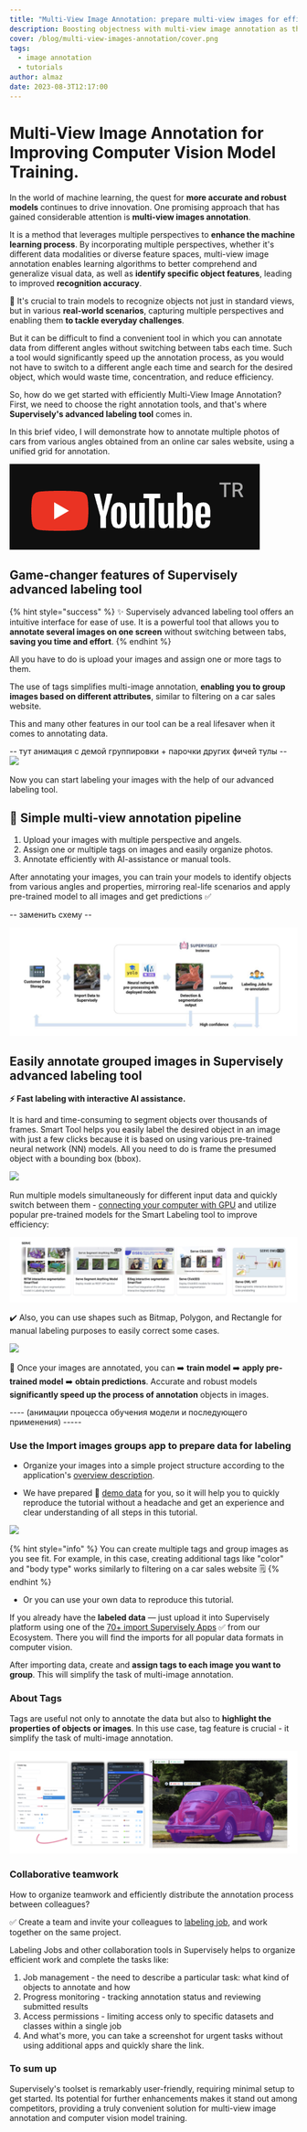 ```yaml
---
title: "Multi-View Image Annotation: prepare multi-view images for efficient model training"
description: Boosting objectness with multi-view image annotation as the method for improving computer vision model trainig.
cover: /blog/multi-view-images-annotation/cover.png
tags:
  - image annotation
  - tutorials
author: almaz
date: 2023-08-3T12:17:00
---
```


# Multi-View Image Annotation for Improving Computer Vision Model Training.

In the world of machine learning, the quest for **more accurate and robust models** continues to drive innovation. One promising approach that has gained considerable attention is **multi-view images annotation**.

It is a method that leverages multiple perspectives to **enhance the machine learning process**. By incorporating multiple perspectives, whether it's different data modalities or diverse feature spaces, multi-view image annotation enables learning algorithms to better comprehend and generalize visual data, as well as **identify specific object features**, leading to improved **recognition accuracy**.

🚀 It's crucial to train models to recognize objects not just in standard views, but in various **real-world scenarios**, capturing multiple perspectives and enabling them **to tackle everyday challenges**.

But it can be difficult to find a convenient tool in which you can annotate data from different angles without switching between tabs each time. Such a tool would significantly speed up the annotation process, as you would not have to switch to a different angle each time and search for the desired object, which would waste time, concentration, and reduce efficiency.

So, how do we get started with efficiently Multi-View Image Annotation? First, we need to choose the right annotation tools, and that's where **Supervisely's advanced labeling tool** comes in. 

In this brief video, I will demonstrate how to annotate multiple photos of cars from various angles obtained from an online car sales website, using a unified grid for annotation.

![](yt.png)

## Game-changer features of Supervisely advanced labeling tool

{% hint style="success" %} 
✨ Supervisely advanced labeling tool offers an intuitive interface for ease of use.
It is a powerful tool that allows you to **annotate several images on one screen** without switching between tabs, **saving you time and effort**.
{% endhint %}

All you have to do is upload your images and assign one or more tags to them.

The use of tags simplifies multi-image annotation, **enabling you to group images based on different attributes**, similar to filtering on a car sales website. 

This and many other features in our tool can be a real lifesaver when it comes to annotating data.


-- тут анимация с демой группировки + парочки других фичей тулы --
![](adv_lbl_tool.gif)


Now you can start labeling your images with the help of our advanced labeling tool.


## 🌟 Simple multi-view annotation pipeline

1. Upload your images with multiple perspective and angels.
2. Assign one or multiple tags on images and easily organize photos.
3. Annotate efficiently with AI-assistance or manual tools.

After annotating your images, you can train your models to identify objects from various angles and properties, mirroring real-life scenarios and apply pre-trained model to all images and get predictions ✅

-- заменить схему --

![](schema.png)


## Easily annotate grouped images in Supervisely advanced labeling tool

**⚡ Fast labeling with interactive AI assistance.**

It is hard and time-consuming to segment objects over thousands of frames. Smart Tool helps you easily label the desired object in an image with just a few clicks because it is based on using various pre-trained neural network (NN) models. All you need to do is frame the presumed object with a bounding box (bbox).

![](./ai.gif)

Run multiple models simultaneously for different input data and quickly switch between them - [connecting your computer with GPU](https://youtu.be/aO7Zc4kTrVg) and utilize popular pre-trained models for the Smart Labeling tool to improve efficiency:

![](models.png)

✔️ Also, you can use shapes such as Bitmap, Polygon, and Rectangle for manual labeling purposes to easily correct some cases.

![](./manual.gif)

🤖 Once your images are annotated, you can ➡️ **train model** ➡️ **apply pre-trained model** ➡️ **obtain predictions**. 
Accurate and robust models **significantly speed up the process of annotation** objects in images.

---- (анимации процесса обучения модели и последующего применения) -----


### Use the Import images groups app to prepare data for labeling

- Organize your images into a simple project structure according to the application's [overview description](https://ecosystem.supervisely.com/apps/import-images-groups?_ga=2.53824936.1042633755.1690183817-1574751671.1670221597#Overview).

- We have prepared 🔗 [demo data](https://github.com/supervisely-ecosystem/import-images-groups/releases/download/v0.0.1/cars.catalog.zip) for you, so it will help you to quickly reproduce the tutorial without a headache and get an experience and clear understanding of all steps in this tutorial.

 <div class="apps-grid">
    <blog-app github="import-images-groups/master"></blog-app>
</div>

![](./import.gif)

{% hint style="info" %} You can create multiple tags and group images as you see fit. For example, in this case, creating additional tags like "color" and "body type" works similarly to filtering on a car sales website 🗒️ {% endhint %}

- Or you can use your own data to reproduce this tutorial.

If you already have the **labeled data** — just upload it into Supervisely platform using one of the [70+ import Supervisely Apps](https://ecosystem.supervisely.com/import) ✅ from our Ecosystem. There you will find the imports for all popular data formats in computer vision.

After importing data, create and **assign tags to each image you want to group**. This will simplify the task of multi-image annotation.

### About Tags

Tags are useful not only to annotate the data but also to **highlight the properties of objects or images**.
In this use case, tag feature is crucial - it simplify the task of multi-image annotation.

![](tags.png)

### Collaborative teamwork

How to organize teamwork and efficiently distribute the annotation process between colleagues? 

✅ Create a team and invite your colleagues to [labeling job](https://docs.supervisely.com/labeling/jobs), and work together on the same project.

Labeling Jobs and other collaboration tools in Supervisely helps to organize efficient work and complete the tasks like:

1. Job management - the need to describe a particular task: what kind of objects to annotate and how
2. Progress monitoring - tracking annotation status and reviewing submitted results
3. Access permissions - limiting access only to specific datasets and classes within a single job
4. And what's more, you can take a screenshot for urgent tasks without using additional apps and quickly share the link.


### To sum up

Supervisely's toolset is remarkably user-friendly, requiring minimal setup to get started. Its potential for further enhancements makes it stand out among competitors, providing a truly convenient solution for multi-view image annotation and computer vision model training.
